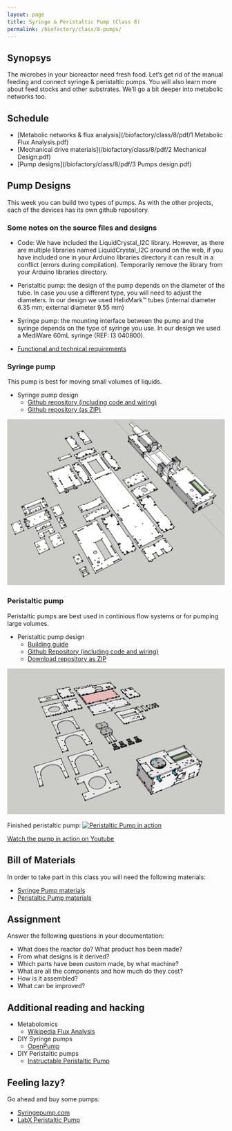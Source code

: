 ```yaml
---
layout: page
title: Syringe & Peristaltic Pump (Class 8)
permalink: /biofactory/class/8-pumps/
---
```


## Synopsys

The microbes in your bioreactor need fresh food. Let’s get rid of the manual feeding and connect syringe & peristaltic pumps. You will also learn more about feed stocks and other substrates. We’ll go a bit deeper into metabolic networks too.

## Schedule

* [Metabolic networks & flux analysis](/biofactory/class/8/pdf/1 Metabolic Flux Analysis.pdf)
* [Mechanical drive materials](/biofactory/class/8/pdf/2 Mechanical Design.pdf)
* [Pump designs](/biofactory/class/8/pdf/3 Pumps design.pdf)


## Pump Designs

This week you can build two types of pumps. As with the other projects, each of the devices has its own github repository.

### Some notes on the source files and designs
* Code: We have included the LiquidCrystal_I2C library. However, as there are multiple libraries named LiquidCrystal_I2C around on the web, if you have included one in your Arduino libraries directory it can result in a conflict (errors during compilation). Temporarily remove the library from your Arduino libraries directory.
* Peristaltic pump: the design of the pump depends on the diameter of the tube. In case you use a different type, you will need to adjust the diameters. In our design we used HelixMark™ tubes (internal diameter 6.35 mm; external diameter 9.55 mm)
* Syringe pump: the mounting interface between the pump and the syringe depends on the type of syringe you use. In our design we used a MediWare 60mL syringe (REF: I3 040800).

* [Functional and technical requirements](/biofactory/class/8-pumps/requirements/)

### Syringe pump

This pump is best for moving small volumes of liquids.

* Syringe pump design
  * [Github repository (including code and wiring)](https://github.com/BioHackAcademy/BHA_SyringePump)
  * [Github repository (as ZIP)](https://github.com/BioHackAcademy/BHA_SyringePump/archive/master.zip)

![Syringe Pump](/biofactory/class/8/Syringe-Pump.png)

### Peristaltic pump

Peristaltic pumps are best used in continious flow systems or for pumping large volumes.

* Peristaltic pump design
  * [Building guide](/biofactory/class/8-pumps/peristaltic-pump-building-guide/) 
  * [Github Repository (including code and wiring)](https://github.com/BioHackAcademy/BHA_PeristalticPump)
  * [Download repository as ZIP](https://github.com/BioHackAcademy/BHA_PeristalticPump/archive/master.zip)

![Peristaltic Pump Sketchup](/biofactory/class/8/Peristaltic-Pump.png)

Finished peristaltic pump:
[![Peristaltic Pump in action](http://img.youtube.com/vi/rvNwhfQSCfg/0.jpg)](http://www.youtube.com/watch?v=rvNwhfQSCfg)

[Watch the pump in action on Youtube](http://www.youtube.com/watch?v=rvNwhfQSCfg)

## Bill of Materials

In order to take part in this class you will need the following materials:

* [Syringe Pump materials](/biofactory/class/8-pumps/syringe-pump-materials/)
* [Peristaltic Pump materials](/biofactory/class/8-pumps/peristaltic-pump-materials/)

## Assignment

Answer the following questions in your documentation:

* What does the reactor do? What product has been made?
* From what designs is it derived?
* Which parts have been custom made, by what machine?
* What are all the components and how much do they cost?
* How is it assembled?
* What can be improved?

## Additional reading and hacking

* Metabolomics
  * [Wikipedia Flux Analysis](http://en.wikipedia.org/wiki/Flux_balance_analysis)
* DIY Syringe pumps
  * [OpenPump](https://www.wevolver.com/gerrit.niezen/openpump---an-open-source-hardware-syringe-pump/openpump)
* DIY Peristaltic pumps
  * [Instructable Peristaltic Pump](http://www.instructables.com/id/Inexpensive-easy-to-build-peristaltic-pump/)

## Feeling lazy?

Go ahead and buy some pumps:

* [Syringepump.com](http://www.syringepump.com/index.php)
* [LabX Peristaltic Pump](http://www.labx.com/pumps-peristaltic)
